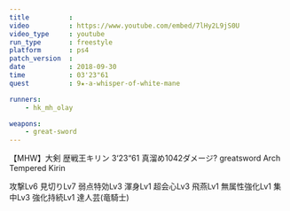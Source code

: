 ```yaml
---
title          :
video          : https://www.youtube.com/embed/7lHy2L9jS0U
video_type     : youtube
run_type       : freestyle
platform       : ps4
patch_version  :
date           : 2018-09-30
time           : 03'23"61
quest          : 9★-a-whisper-of-white-mane

runners:
    - hk_mh_olay

weapons:
    - great-sword
---
```

【MHW】大剣 歴戦王キリン 3‘23“61 真溜め1042ダメージ? greatsword Arch Tempered Kirin

攻撃Lv6 見切りLv7 弱点特効Lv3 渾身Lv1 超会心Lv3 飛燕Lv1 無属性強化Lv1 集中Lv3 強化持続Lv1 達人芸(竜騎士)
